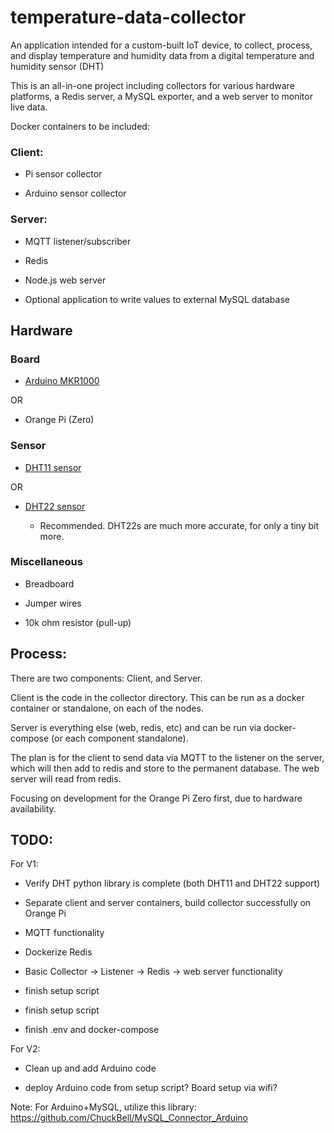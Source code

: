 # temperature-data-collector
An application intended for a custom-built IoT device, to collect, process, and display temperature and humidity data from a digital temperature and humidity sensor (DHT)

This is an all-in-one project including collectors for various hardware platforms, a Redis server, a MySQL exporter, and a web server to monitor live data.

Docker containers to be included:

### Client:

- Pi sensor collector

- Arduino sensor collector

### Server:

- MQTT listener/subscriber

- Redis

- Node.js web server

- Optional application to write values to external MySQL database

## Hardware

### Board

- [Arduino MKR1000](https://store-usa.arduino.cc/collections/boards/products/arduino-mkr1000-wifi-with-headers-mounted)

OR

- Orange Pi (Zero)


### Sensor

- [DHT11 sensor](https://www.amazon.com/Temperature-Humidity-Digital-3-3V-5V-Raspberry/dp/B07WT2HJ4F/ref=sr_1_1?keywords=dht11+sensor&qid=1638560461&sr=8-1)

OR

- [DHT22 sensor](https://www.adafruit.com/product/385)

	- Recommended. DHT22s are much more accurate, for only a tiny bit more.

### Miscellaneous

- Breadboard

- Jumper wires

- 10k ohm resistor (pull-up)


## Process:

There are two components: Client, and Server.

Client is the code in the collector directory. This can be run as a docker container or standalone, on each of the nodes.

Server is everything else (web, redis, etc) and can be run via docker-compose (or each component standalone).

The plan is for the client to send data via MQTT to the listener on the server, which will then add to redis and store to the permanent database. The web server will read from redis.

Focusing on development for the Orange Pi Zero first, due to hardware availability.


## TODO:

For V1:

- Verify DHT python library is complete (both DHT11 and DHT22 support)

- Separate client and server containers, build collector successfully on Orange Pi

- MQTT functionality

- Dockerize Redis

- Basic Collector -> Listener -> Redis -> web server functionality

- finish setup script

- finish setup script

- finish .env and docker-compose

For V2:

- Clean up and add Arduino code

- deploy Arduino code from setup script? Board setup via wifi?

Note: For Arduino+MySQL, utilize this library: https://github.com/ChuckBell/MySQL_Connector_Arduino
